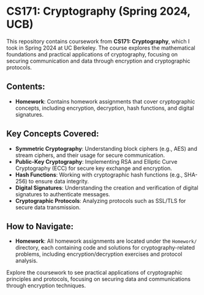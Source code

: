 # CS171: Cryptography (Spring 2024, UCB)

This repository contains coursework from **CS171: Cryptography**, which I took in Spring 2024 at UC Berkeley. The course explores the mathematical foundations and practical applications of cryptography, focusing on securing communication and data through encryption and cryptographic protocols.

## Contents:

- **Homework**: Contains homework assignments that cover cryptographic concepts, including encryption, decryption, hash functions, and digital signatures.

## Key Concepts Covered:

- **Symmetric Cryptography**: Understanding block ciphers (e.g., AES) and stream ciphers, and their usage for secure communication.
- **Public-Key Cryptography**: Implementing RSA and Elliptic Curve Cryptography (ECC) for secure key exchange and encryption.
- **Hash Functions**: Working with cryptographic hash functions (e.g., SHA-256) to ensure data integrity.
- **Digital Signatures**: Understanding the creation and verification of digital signatures to authenticate messages.
- **Cryptographic Protocols**: Analyzing protocols such as SSL/TLS for secure data transmission.

## How to Navigate:

- **Homework**: All homework assignments are located under the `Homework/` directory, each containing code and solutions for cryptography-related problems, including encryption/decryption exercises and protocol analysis.


Explore the coursework to see practical applications of cryptographic principles and protocols, focusing on securing data and communications through encryption techniques.
